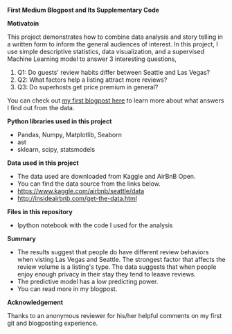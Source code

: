 
**First Medium Blogpost and Its Supplementary Code**

**Motivatoin**

This project demonstrates how to combine data analysis and story telling in a written form to inform the general audiences of interest.
In this project, I use simple descriptive statistics, data visualization, and a supervised Machine Learning model to answer 3 interesting questions,

1. Q1: Do guests' review habits differ between Seattle and Las Vegas?
1. Q2: What factors help a listing attract more reviews?
1. Q3: Do superhosts get price premium in general?

You can check out [my first blogpost here](https://medium.com/@reneeshiyanliu/a-naive-sleuth-on-airbnbs-cheapest-secret-weapon-user-reviews-d04f8d43555b) to learn more about what answers I find out from the data.

**Python libraries used in this project**

   - Pandas, Numpy, Matplotlib, Seaborn
   - ast
   - sklearn, scipy, statsmodels
   

**Data used in this project**

  - The data used are downloaded from Kaggle and AirBnB Open.
  - You can find the data source from the links below.
  - https://www.kaggle.com/airbnb/seattle/data
  - http://insideairbnb.com/get-the-data.html

**Files in this repository**

  - Ipython notebook with the code I used for the analysis
  
**Summary**

- The results suggest that people do have different review behaviors when visting Las Vegas and Seattle. The strongest factor that affects the review volume is a listing's type. The data suggests that when people enjoy enough privacy in their stay they tend to leaave reviews.
- The predictive model has a low predicting power.
- You can read more in my blogpost.

**Acknowledgement**

Thanks to an anonymous reviewer for his/her helpful comments on my first git and blogposting experience.
